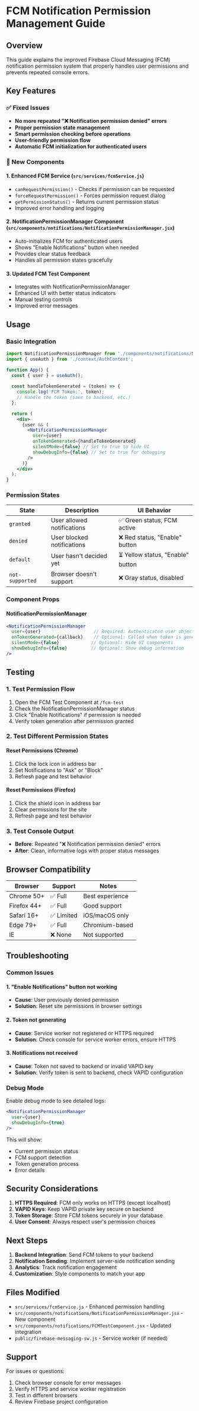 # FCM Notification Permission Management Guide

## Overview

This guide explains the improved Firebase Cloud Messaging (FCM) notification permission system that properly handles user permissions and prevents repeated console errors.

## Key Features

### ✅ Fixed Issues
- **No more repeated "❌ Notification permission denied" errors**
- **Proper permission state management**
- **Smart permission checking before operations**
- **User-friendly permission flow**
- **Automatic FCM initialization for authenticated users**

### 🔧 New Components

#### 1. Enhanced FCM Service (`src/services/fcmService.js`)
- `canRequestPermission()` - Checks if permission can be requested
- `forceRequestPermission()` - Forces permission request dialog
- `getPermissionStatus()` - Returns current permission status
- Improved error handling and logging

#### 2. NotificationPermissionManager Component (`src/components/notifications/NotificationPermissionManager.jsx`)
- Auto-initializes FCM for authenticated users
- Shows "Enable Notifications" button when needed
- Provides clear status feedback
- Handles all permission states gracefully

#### 3. Updated FCM Test Component
- Integrates with NotificationPermissionManager
- Enhanced UI with better status indicators
- Manual testing controls
- Improved error messages

## Usage

### Basic Integration

```jsx
import NotificationPermissionManager from './components/notifications/NotificationPermissionManager';
import { useAuth } from './context/AuthContext';

function App() {
  const { user } = useAuth();
  
  const handleTokenGenerated = (token) => {
    console.log('FCM Token:', token);
    // Handle the token (save to backend, etc.)
  };

  return (
    <div>
      {user && (
        <NotificationPermissionManager 
          user={user}
          onTokenGenerated={handleTokenGenerated}
          silentMode={false} // Set to true to hide UI
          showDebugInfo={false} // Set to true for debugging
        />
      )}
    </div>
  );
}
```

### Permission States

| State | Description | UI Behavior |
|-------|-------------|-------------|
| `granted` | User allowed notifications | ✅ Green status, FCM active |
| `denied` | User blocked notifications | ❌ Red status, "Enable" button |
| `default` | User hasn't decided yet | ⏳ Yellow status, "Enable" button |
| `not-supported` | Browser doesn't support | ❌ Gray status, disabled |

### Component Props

#### NotificationPermissionManager

```jsx
<NotificationPermissionManager 
  user={user}                    // Required: Authenticated user object
  onTokenGenerated={callback}    // Optional: Called when token is generated
  silentMode={false}            // Optional: Hide UI components
  showDebugInfo={false}         // Optional: Show debug information
/>
```

## Testing

### 1. Test Permission Flow
1. Open the FCM Test Component at `/fcm-test`
2. Check the NotificationPermissionManager status
3. Click "Enable Notifications" if permission is needed
4. Verify token generation after permission granted

### 2. Test Different Permission States

#### Reset Permissions (Chrome)
1. Click the lock icon in address bar
2. Set Notifications to "Ask" or "Block"
3. Refresh page and test behavior

#### Reset Permissions (Firefox)
1. Click the shield icon in address bar
2. Clear permissions for the site
3. Refresh page and test behavior

### 3. Test Console Output
- **Before**: Repeated "❌ Notification permission denied" errors
- **After**: Clean, informative logs with proper status messages

## Browser Compatibility

| Browser | Support | Notes |
|---------|---------|-------|
| Chrome 50+ | ✅ Full | Best experience |
| Firefox 44+ | ✅ Full | Good support |
| Safari 16+ | ✅ Limited | iOS/macOS only |
| Edge 79+ | ✅ Full | Chromium-based |
| IE | ❌ None | Not supported |

## Troubleshooting

### Common Issues

#### 1. "Enable Notifications" button not working
- **Cause**: User previously denied permission
- **Solution**: Reset site permissions in browser settings

#### 2. Token not generating
- **Cause**: Service worker not registered or HTTPS required
- **Solution**: Check console for service worker errors, ensure HTTPS

#### 3. Notifications not received
- **Cause**: Token not saved to backend or invalid VAPID key
- **Solution**: Verify token is sent to backend, check VAPID configuration

### Debug Mode

Enable debug mode to see detailed logs:

```jsx
<NotificationPermissionManager 
  user={user}
  showDebugInfo={true}
/>
```

This will show:
- Current permission status
- FCM support detection
- Token generation process
- Error details

## Security Considerations

1. **HTTPS Required**: FCM only works on HTTPS (except localhost)
2. **VAPID Keys**: Keep VAPID private key secure on backend
3. **Token Storage**: Store FCM tokens securely in your database
4. **User Consent**: Always respect user's permission choices

## Next Steps

1. **Backend Integration**: Send FCM tokens to your backend
2. **Notification Sending**: Implement server-side notification sending
3. **Analytics**: Track notification engagement
4. **Customization**: Style components to match your app

## Files Modified

- `src/services/fcmService.js` - Enhanced permission handling
- `src/components/notifications/NotificationPermissionManager.jsx` - New component
- `src/components/notifications/FCMTestComponent.jsx` - Updated integration
- `public/firebase-messaging-sw.js` - Service worker (if needed)

## Support

For issues or questions:
1. Check browser console for error messages
2. Verify HTTPS and service worker registration
3. Test in different browsers
4. Review Firebase project configuration